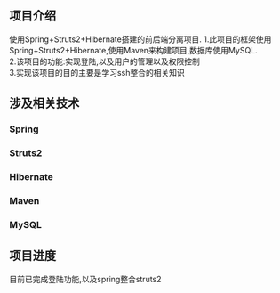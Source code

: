 ## 项目介绍
使用Spring+Struts2+Hibernate搭建的前后端分离项目.
1.此项目的框架使用Spring+Struts2+Hibernate,使用Maven来构建项目,数据库使用MySQL.<br>
2.该项目的功能:实现登陆,以及用户的管理以及权限控制<br>
3.实现该项目的目的主要是学习ssh整合的相关知识<br>
## 涉及相关技术
### Spring
### Struts2
### Hibernate
### Maven
### MySQL
## 项目进度
目前已完成登陆功能,以及spring整合struts2


